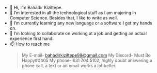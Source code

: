 - 👋 Hi, I’m Bahadir Kiziltepe.
- 👀 I’m interested in all the technological stuff as I am majoring in Computer Science. Besides that, I like to write as well.
- 🌱 I’m currently learning any new language or a software I get my hands on.
- 💞️ I’m looking to collaborate on working at a job and getting an actual experience first hand.
- 📫 How to reach me
  > My E-mail- bahadirkiziltepe98@gmail.com
  > My Discord- Must Be Happy#0405
  > My phone- 631 704 5102, highly doubt answering a phone call, a text or an email works a lot better.

<!---
BahadirKiziltepe/BahadirKiziltepe is a ✨ special ✨ repository because its `README.md` (this file) appears on your GitHub profile.
You can click the Preview link to take a look at your changes.
--->
